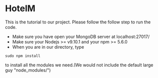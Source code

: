 # HotelM

This is the tutorial to our project.
Please follow the follow step to run the code.

- Make sure you have open your MongoDB server at localhost:27017/
- Make sure your Nodejs >= v9.10.1 and your npm >= 5.6.0
- When you are in our directory, type
```
sudo npm install
```
to install all the modules we need.(We would not include the default large guy "node_modules/")
